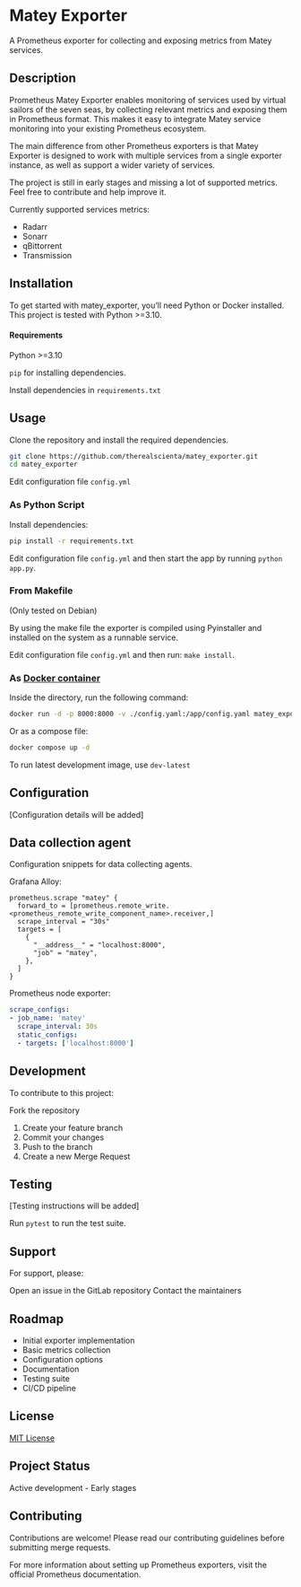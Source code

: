 # Matey Exporter

A Prometheus exporter for collecting and exposing metrics from Matey services.

## Description

Prometheus Matey Exporter enables monitoring of services used by virtual sailors of the seven seas, by collecting relevant metrics and exposing them in Prometheus format. This makes it easy to integrate Matey service monitoring into your existing Prometheus ecosystem.

The main difference from other Prometheus exporters is that Matey Exporter is designed to work with multiple services from a single exporter instance, as well as support a wider variety of services.

The project is still in early stages and missing a lot of supported metrics. Feel free to contribute and help improve it.

Currently supported services metrics:
* Radarr
* Sonarr
* qBittorrent
* Transmission

## Installation

To get started with matey_exporter, you’ll need Python or Docker installed. This project is tested with Python >=3.10.

#### Requirements

Python >=3.10

`pip` for installing dependencies.

Install dependencies in `requirements.txt`

## Usage
Clone the repository and install the required dependencies.

```bash
git clone https://github.com/therealscienta/matey_exporter.git
cd matey_exporter
```
Edit configuration file `config.yml`

### As Python Script

Install dependencies:
```bash
pip install -r requirements.txt
```
Edit configuration file `config.yml` and then start the app by running `python app.py`.

### From Makefile
(Only tested on Debian)

By using the make file the exporter is compiled using Pyinstaller and installed on the system as a runnable service.

Edit configuration file `config.yml` and then run: `make install`.

### As [Docker container](https://hub.docker.com/r/therealscienta/matey_exporter)

Inside the directory, run the following command:
```bash
docker run -d -p 8000:8000 -v ./config.yaml:/app/config.yaml matey_exporter:latest
```

Or as a compose file:
```bash
docker compose up -d
```

To run latest development image, use `dev-latest`

## Configuration
[Configuration details will be added]

## Data collection agent

Configuration snippets for data collecting agents.

Grafana Alloy:
```
prometheus.scrape "matey" {
  forward_to = [prometheus.remote_write.<prometheus_remote_write_component_name>.receiver,]
  scrape_interval = "30s"
  targets = [
    {
      "__address__" = "localhost:8000",
      "job" = "matey",
    },
  ]
}
```

Prometheus node exporter:

```yaml
scrape_configs:
- job_name: 'matey'
  scrape_interval: 30s
  static_configs:
  - targets: ['localhost:8000']
```


## Development
To contribute to this project:

Fork the repository

1. Create your feature branch
2. Commit your changes
3. Push to the branch
4. Create a new Merge Request

## Testing
[Testing instructions will be added]

Run `pytest` to run the test suite.

## Support
For support, please:

Open an issue in the GitLab repository
Contact the maintainers

## Roadmap
* Initial exporter implementation
* Basic metrics collection
* Configuration options
* Documentation
* Testing suite
* CI/CD pipeline

## License

[MIT License](LICENSE)

## Project Status
Active development - Early stages

## Contributing
Contributions are welcome! Please read our contributing guidelines before submitting merge requests.

For more information about setting up Prometheus exporters, visit the official Prometheus documentation.
